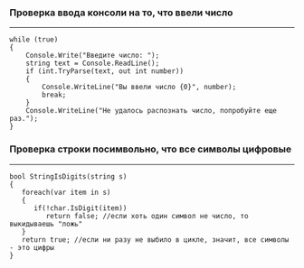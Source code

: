 
### Проверка ввода консоли на то, что ввели число
---
```
while (true)
{
    Console.Write("Введите число: ");
    string text = Console.ReadLine();
    if (int.TryParse(text, out int number))
    {
        Console.WriteLine("Вы ввели число {0}", number);
        break;
    }
    Console.WriteLine("Не удалось распознать число, попробуйте еще раз.");
}
```
### Проверка строки посимвольно, что все символы цифровые
---
```
bool StringIsDigits(string s)
{
   foreach(var item in s)
   {
      if(!char.IsDigit(item))
         return false; //если хоть один символ не число, то выкидываешь "ложь"
   }
   return true; //если ни разу не выбило в цикле, значит, все символы - это цифры
}
```